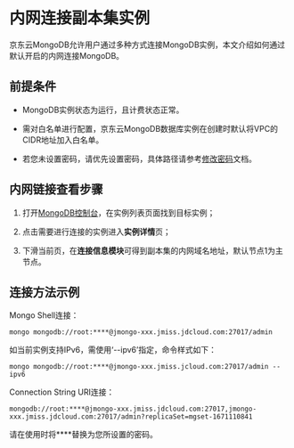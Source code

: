 # 内网连接副本集实例

京东云MongoDB允许用户通过多种方式连接MongoDB实例，本文介绍如何通过默认开启的内网连接MongoDB。



## 前提条件

- MongoDB实例状态为运行，且计费状态正常。

- 需对白名单进行配置，京东云MongoDB数据库实例在创建时默认将VPC的CIDR地址加入白名单。

- 若您未设置密码，请优先设置密码，具体路径请参考[修改密码](../Reset-Password.md)文档。



## 内网链接查看步骤

1. 打开[MongoDB控制台](https://mongodb-console.jdcloud.com/mongodb)，在实例列表页面找到目标实例；

1. 点击需要进行连接的实例进入**实例详情**页；

1. 下滑当前页，在**连接信息模块**可得到副本集的内网域名地址，默认节点1为主节点。



## 连接方法示例

Mongo Shell连接：

```
mongo mongodb://root:****@jmongo-xxx.jmiss.jdcloud.com:27017/admin
```

如当前实例支持IPv6，需使用‘--ipv6’指定，命令样式如下：

```
mongo mongodb://root:****@jmongo-xxx.jmiss.jcloud.com:27017/admin --ipv6
```

Connection String URI连接：

```
mongodb://root:****@jmongo-xxx.jmiss.jdcloud.com:27017,jmongo-xxx.jmiss.jdcloud.com:27017/admin?replicaSet=mgset-1671110841
```

请在使用时将\****替换为您所设置的密码。

